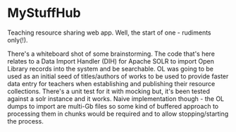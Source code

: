MyStuffHub
==========

Teaching resource sharing web app. Well, the start of one - rudiments only(!).

There's a whiteboard shot of some brainstorming. The code that's here relates to a Data Import Handler (DIH) for Apache SOLR to import 
Open Library records into the system and be searchable. OL was going to be used as an initial seed of titles/authors of works to be used
to provide faster data entry for teachers when establishing and publishing their resource collections. There's a unit test for 
it with mocking but, it's been tested against a solr instance and it works. Naive implementation though - the OL dumps to import
are multi-Gb files so some kind of buffered approach to processing them in chunks would be required and to allow stopping/starting
the process.
